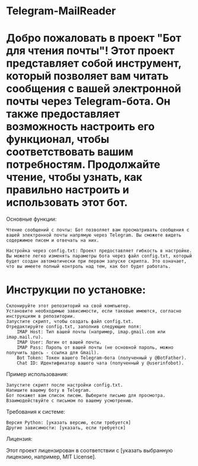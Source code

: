 # Telegram-MailReader

# Добро пожаловать в проект "Бот для чтения почты"! Этот проект представляет собой инструмент, который позволяет вам читать сообщения с вашей электронной почты через Telegram-бота. Он также предоставляет возможность настроить его функционал, чтобы соответствовать вашим потребностям. Продолжайте чтение, чтобы узнать, как правильно настроить и использовать этот бот.
Основные функции:

    Чтение сообщений с почты: Бот позволяет вам просматривать сообщения с вашей электронной почты напрямую через Telegram. Вы сможете видеть содержимое писем и отвечать на них.

    Настройка через config.txt: Проект предоставляет гибкость в настройке. Вы можете легко изменять параметры бота через файл config.txt, который будет создан автоматически при первом запуске скрипта. Это означает, что вы имеете полный контроль над тем, как бот будет работать.

# Инструкции по установке:

    Склонируйте этот репозиторий на свой компьютер.
    Установите необходимые зависимости, если таковые имеются, согласно инструкциям в репозитории.
    Запустите скрипт, чтобы создать файл config.txt.
    Отредактируйте config.txt, заполнив следующие поля:
        IMAP Host: Тип вашей почты (например, imap.gmail.com или imap.mail.ru).
        IMAP User: Логин от вашей почты.
        IMAP Pass: Пароль от вашей почты (не основной пароль, можно получить здесь - ссылка для Gmail).
        Bot Token: Токен вашего Telegram-бота (полученный у @BotFather).
        Chat ID: Идентификатор вашего чата (полученный у @userinfobot).

Пример использования:

    Запустите скрипт после настройки config.txt.
    Напишите вашему боту в Telegram.
    Бот покажет вам список писем. Выберите письмо для просмотра.
    Взаимодействуйте с письмом по вашему усмотрению.

Требования к системе:

    Версия Python: [указать версию, если требуется]
    Другие зависимости: [указать, если требуется]

Лицензия:

Этот проект лицензирован в соответствии с [указать выбранную лицензию, например, MIT License].
